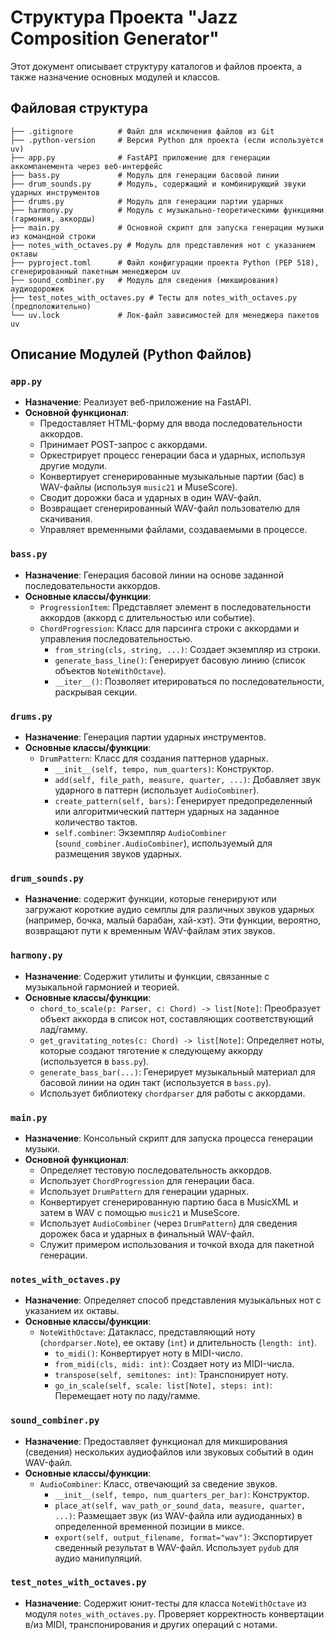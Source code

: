 # Структура Проекта "Jazz Composition Generator"

Этот документ описывает структуру каталогов и файлов проекта, а также назначение основных модулей и классов.

## Файловая структура

```
├── .gitignore          # Файл для исключения файлов из Git
├── .python-version     # Версия Python для проекта (если используется uv)
├── app.py              # FastAPI приложение для генерации аккомпанемента через веб-интерфейс
├── bass.py             # Модуль для генерации басовой линии
├── drum_sounds.py      # Модуль, содержащий и комбинирующий звуки ударных инструментов
├── drums.py            # Модуль для генерации партии ударных
├── harmony.py          # Модуль с музыкально-теоретическими функциями (гармония, аккорды)
├── main.py             # Основной скрипт для запуска генерации музыки из командной строки
├── notes_with_octaves.py # Модуль для представления нот с указанием октавы
├── pyproject.toml      # Файл конфигурации проекта Python (PEP 518), сгенерированный пакетным менеджером uv
├── sound_combiner.py   # Модуль для сведения (микширования) аудиодорожек
├── test_notes_with_octaves.py # Тесты для notes_with_octaves.py (предположительно)
└── uv.lock             # Лок-файл зависимостей для менеджера пакетов uv
```

## Описание Модулей (Python Файлов)

### `app.py`
- **Назначение**: Реализует веб-приложение на FastAPI.
- **Основной функционал**:
    - Предоставляет HTML-форму для ввода последовательности аккордов.
    - Принимает POST-запрос с аккордами.
    - Оркестрирует процесс генерации баса и ударных, используя другие модули.
    - Конвертирует сгенерированные музыкальные партии (бас) в WAV-файлы (используя `music21` и MuseScore).
    - Сводит дорожки баса и ударных в один WAV-файл.
    - Возвращает сгенерированный WAV-файл пользователю для скачивания.
    - Управляет временными файлами, создаваемыми в процессе.

### `bass.py`
- **Назначение**: Генерация басовой линии на основе заданной последовательности аккордов.
- **Основные классы/функции**:
    - `ProgressionItem`: Представляет элемент в последовательности аккордов (аккорд с длительностью или событие).
    - `ChordProgression`: Класс для парсинга строки с аккордами и управления последовательностью.
        - `from_string(cls, string, ...)`: Создает экземпляр из строки.
        - `generate_bass_line()`: Генерирует басовую линию (список объектов `NoteWithOctave`).
        - `__iter__()`: Позволяет итерироваться по последовательности, раскрывая секции.

### `drums.py`
- **Назначение**: Генерация партии ударных инструментов.
- **Основные классы/функции**:
    - `DrumPattern`: Класс для создания паттернов ударных.
        - `__init__(self, tempo, num_quarters)`: Конструктор.
        - `add(self, file_path, measure, quarter, ...)`: Добавляет звук ударного в паттерн (использует `AudioCombiner`).
        - `create_pattern(self, bars)`: Генерирует предопределенный или алгоритмический паттерн ударных на заданное количество тактов.
        - `self.combiner`: Экземпляр `AudioCombiner` (`sound_combiner.AudioCombiner`), используемый для размещения звуков ударных.

### `drum_sounds.py`
- **Назначение**: содержит функции, которые генерируют или загружают короткие аудио семплы для различных звуков ударных (например, бочка, малый барабан, хай-хэт). Эти функции, вероятно, возвращают пути к временным WAV-файлам этих звуков.

### `harmony.py`
- **Назначение**: Содержит утилиты и функции, связанные с музыкальной гармонией и теорией.
- **Основные классы/функции**:
    - `chord_to_scale(p: Parser, c: Chord) -> list[Note]`: Преобразует объект аккорда в список нот, составляющих соответствующий лад/гамму.
    - `get_gravitating_notes(c: Chord) -> list[Note]`: Определяет ноты, которые создают тяготение к следующему аккорду (используется в `bass.py`).
    - `generate_bass_bar(...)`: Генерирует музыкальный материал для басовой линии на один такт (используется в `bass.py`).
    - Использует библиотеку `chordparser` для работы с аккордами.

### `main.py`
- **Назначение**: Консольный скрипт для запуска процесса генерации музыки.
- **Основной функционал**:
    - Определяет тестовую последовательность аккордов.
    - Использует `ChordProgression` для генерации баса.
    - Использует `DrumPattern` для генерации ударных.
    - Конвертирует сгенерированную партию баса в MusicXML и затем в WAV с помощью `music21` и MuseScore.
    - Использует `AudioCombiner` (через `DrumPattern`) для сведения дорожек баса и ударных в финальный WAV-файл.
    - Служит примером использования и точкой входа для пакетной генерации.

### `notes_with_octaves.py`
- **Назначение**: Определяет способ представления музыкальных нот с указанием их октавы.
- **Основные классы/функции**:
    - `NoteWithOctave`: Датакласс, представляющий ноту (`chordparser.Note`), ее октаву (`int`) и длительность (`length: int`).
        - `to_midi()`: Конвертирует ноту в MIDI-число.
        - `from_midi(cls, midi: int)`: Создает ноту из MIDI-числа.
        - `transpose(self, semitones: int)`: Транспонирует ноту.
        - `go_in_scale(self, scale: list[Note], steps: int)`: Перемещает ноту по ладу/гамме.

### `sound_combiner.py`
- **Назначение**: Предоставляет функционал для микширования (сведения) нескольких аудиофайлов или звуковых событий в один WAV-файл.
- **Основные классы/функции**:
    - `AudioCombiner`: Класс, отвечающий за сведение звуков.
        - `__init__(self, tempo, num_quarters_per_bar)`: Конструктор.
        - `place_at(self, wav_path_or_sound_data, measure, quarter, ...)`: Размещает звук (из WAV-файла или аудиоданных) в определенной временной позиции в миксе.
        - `export(self, output_filename, format="wav")`: Экспортирует сведенный результат в WAV-файл. Использует `pydub` для аудио манипуляций.

### `test_notes_with_octaves.py`
- **Назначение**: Содержит юнит-тесты для класса `NoteWithOctave` из модуля `notes_with_octaves.py`. Проверяет корректность конвертации в/из MIDI, транспонирования и других операций с нотами.
